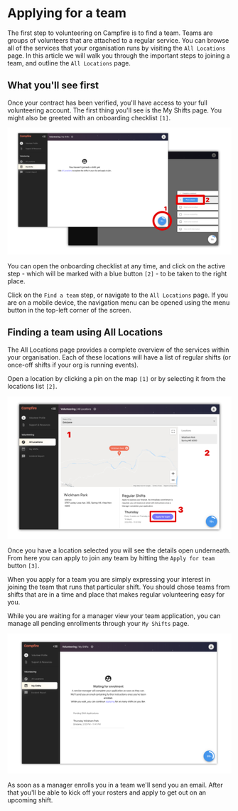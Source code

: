 # Applying for a team

The first step to volunteering on Campfire is to find a team. Teams are groups of volunteers that are attached to a regular service. You can browse all of the services that your organisation runs by visiting the `All Locations` page. In this article we will walk you through the important steps to joining a team, and outline the `All Locations` page.

## What you'll see first

Once your contract has been verified, you'll have access to your full volunteering account. The first thing you'll see is the My Shifts page. You might also be greeted with an onboarding checklist `[1]`.

![Landing on the My Shifts page](./landing-and-checklist.png)

You can open the onboarding checklist at any time, and click on the active step - which will be marked with a blue button `[2]` - to be taken to the right place.

Click on the `Find a team` step, or navigate to the `All Locations` page. If you are on a mobile device, the navigation menu can be opened using the menu button in the top-left corner of the screen.

## Finding a team using All Locations

The All Locations page provides a complete overview of the services within your organisation. Each of these locations will have a list of regular shifts (or once-off shifts if your org is running events).

Open a location by clicking a pin on the map `[1]` or by selecting it from the locations list `[2]`.

![The All Locations page](./all-locations.png)

Once you have a location selected you will see the details open underneath. From here you can apply to join any team by hitting the `Apply for team` button `[3]`.

When you apply for a team you are simply expressing your interest in joining the team that runs that particular shift. You should chose teams from shifts that are in a time and place that makes regular volunteering easy for you.

While you are waiting for a manager view your team application, you can manage all pending enrollments through your `My Shifts` page.

![Waiting to be enrolled in a team](./waiting-for-enrolment.png)

As soon as a manager enrolls you in a team we'll send you an email. After that you'll be able to kick off your rosters and apply to get out on an upcoming shift.
